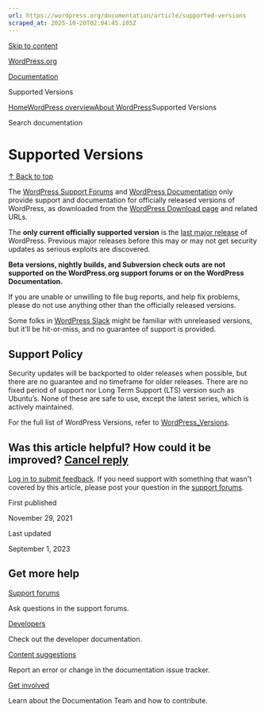 ```yaml
---
url: https://wordpress.org/documentation/article/supported-versions
scraped_at: 2025-10-20T02:04:45.105Z
---
```


[Skip to content](https://wordpress.org/documentation/article/supported-versions/#wp--skip-link--target)

[WordPress.org](https://wordpress.org/)

[Documentation](https://wordpress.org/documentation)

Supported Versions

[Home](https://wordpress.org/documentation)[WordPress overview](https://wordpress.org/documentation/overview/)[About WordPress](https://wordpress.org/documentation/category/about-wp/)Supported Versions

Search documentation

# Supported Versions

[↑ Back to top](https://wordpress.org/documentation/article/supported-versions/#wp--skip-link--target)

The [WordPress Support Forums](https://wordpress.org/support/forums) and [WordPress Documentation](https://wordpress.org/documentation/) only provide support and documentation for officially released versions of WordPress, as downloaded from the [WordPress Download page](https://wordpress.org/download/) and related URLs.

The **only current officially supported version** is the [last major release](https://wordpress.org/download/releases/) of WordPress. Previous major releases before this may or may not get security updates as serious exploits are discovered.

**Beta versions, nightly builds, and Subversion check outs** **are not supported** **on the WordPress.org support forums or on the WordPress Documentation.**

If you are unable or unwilling to file bug reports, and help fix problems, please do not use anything other than the officially released versions.

Some folks in [WordPress Slack](https://make.wordpress.org/chat/) might be familiar with unreleased versions, but it’ll be hit-or-miss, and no guarantee of support is provided.

## Support Policy

Security updates will be backported to older releases when possible, but there are no guarantee and no timeframe for older releases. There are no fixed period of support nor Long Term Support (LTS) version such as Ubuntu’s. None of these are safe to use, except the latest series, which is actively maintained.

For the full list of WordPress Versions, refer to [WordPress\_Versions](https://wordpress.org/documentation/article/wordpress-versions/).

## Was this article helpful? How could it be improved? [Cancel reply](https://wordpress.org/documentation/article/supported-versions/\#respond)

[Log in to submit feedback](https://login.wordpress.org/?redirect_to=https%3A%2F%2Fwordpress.org%2Fdocumentation%2Farticle%2Fsupported-versions%2F&locale=en_US). If you need support with something that wasn't covered by this article, please post your question in the [support forums](https://wordpress.org/support/forums/).

First published

November 29, 2021

Last updated

September 1, 2023

## Get more help

[Support forums](https://wordpress.org/support/forums/)

Ask questions in the support forums.

[Developers](https://developer.wordpress.org/)

Check out the developer documentation.

[Content suggestions](https://github.com/WordPress/Documentation-Issue-Tracker/issues)

Report an error or change in the documentation issue tracker.

[Get involved](https://make.wordpress.org/docs/)

Learn about the Documentation Team and how to contribute.